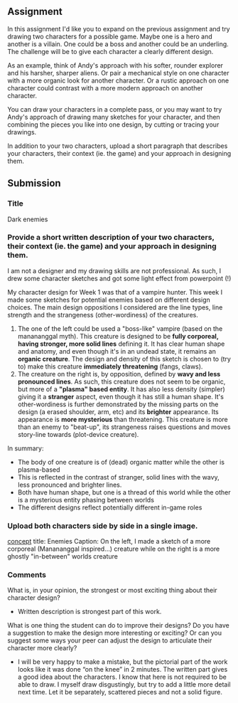 ## Assignment 

In this assignment I'd like you to expand on the previous assignment and try drawing two characters for a possible game. Maybe one is a hero and another is a villain. One could be a boss and another could be an underling. The challenge will be to give each character a clearly different design.

As an example, think of Andy's approach with his softer, rounder explorer and his harsher, sharper aliens. Or pair a mechanical style on one character with a more organic look for another character. Or a rustic approach on one character could contrast with a more modern approach on another character.

You can draw your characters in a complete pass, or you may want to try Andy's approach of drawing many sketches for your character, and then combining the pieces you like into one design, by cutting or tracing your drawings.

In addition to your two characters, upload a short paragraph that describes your characters, their context (ie. the game) and your approach in designing them.

## Submission

### Title
Dark enemies

### Provide a short written description of your two characters, their context (ie. the game) and your approach in designing them.
I am not a designer and my drawing skills are not professional. As such, I  drew some character sketches and got some light effect from powerpoint (!)

My character design for Week 1 was that of a vampire hunter. This week I made some sketches for potential enemies based on different design choices. The main design oppositions I considered are the line types, line strength and the strangeness (other-wordiness) of the creatures.

  1. The one of the left could be used  a "boss-like" vampire (based on the manananggal myth). This creature is designed to be **fully corporeal, having stronger, more solid lines** defining it. It has clear human shape and anatomy, and even though it's in an undead state, it remains an **organic creature**. The design and density of this sketch is chosen to (try to) make this creature **immediately threatening** (fangs, claws).
  2. The creature on the right is, by opposition, defined by **wavy and less pronounced lines**. As such, this creature does not seem to be organic, but more of a **"plasma" based entity**. It has also less density (simpler) giving it a **stranger** aspect, even though it has still a human shape. It's other-wordiness is further demonstrated by the missing parts on the design (a erased shoulder, arm, etc) and its **brighter** appearance. Its appearance is **more mysterious** than threatening. This creature is more than an enemy to "beat-up", its strangeness raises questions and moves story-line towards (plot-device creature).

In summary:

  * The body of one creature is of (dead) organic matter while the other is plasma-based
  * This is reflected in the contrast of stranger, solid lines with the wavy, less pronounced and brighter lines.
  * Both have human shape, but one is a thread of this world while the other is a mysterious entity phasing between worlds
  * The different designs reflect potentially different in-game roles





### Upload both characters side by side in a single image. 
[concept](https://github.com/CN3ves/Games/blob/master/GameDesignArtConcepts/4%20-%20Character%20Design%20for%20Video%20Games/concept_week2.jpg)
title: Enemies
Caption: On the left, I made a sketch of a more corporeal (Manananggal inspired...) creature while on the right is a more ghostly "in-between" worlds creature


### Comments
What is, in your opinion, the strongest or most exciting thing about their character design?

 * Written description is strongest part of this work.
 
What is one thing the student can do to improve their designs? Do you have a suggestion to make the design more interesting or exciting? Or can you suggest some ways your peer can adjust the design to articulate their character more clearly?

 * I will be very happy to make a mistake, but the pictorial part of the work looks like it was done “on the knee” in 2 minutes. The written part gives a good idea about the characters. I know that here is not required to be able to draw. I myself draw disgustingly, but try to add a little more detail next time. Let it be separately, scattered pieces and not a solid figure.
